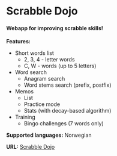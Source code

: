 # Scrabble Dojo #

#### Webapp for improving scrabble skills! ####

**Features:**
* Short words list
  * 2, 3, 4 - letter words
  * C, W - words (up to 5 letters)
* Word search
  * Anagram search
  * Word stems search (prefix, postfix)
* Memos
  * List
  * Practice mode
  * Stats (with decay-based algorithm)
* Training
  * Bingo challenges (7 words only)

**Supported languages:** Norwegian

**URL:** [Scrabble Dojo](scrabbledojo.herokuapp.com)
